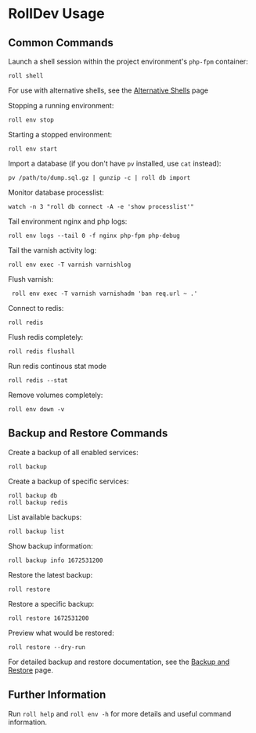 # RollDev Usage

## Common Commands

Launch a shell session within the project environment's `php-fpm` container:

    roll shell

For use with alternative shells, see the
[Alternative Shells](configuration/alternative-shells.md) page

Stopping a running environment:

    roll env stop

Starting a stopped environment:

    roll env start

Import a database (if you don't have `pv` installed, use `cat` instead):

    pv /path/to/dump.sql.gz | gunzip -c | roll db import

Monitor database processlist:

    watch -n 3 "roll db connect -A -e 'show processlist'"

Tail environment nginx and php logs:

    roll env logs --tail 0 -f nginx php-fpm php-debug

Tail the varnish activity log:

    roll env exec -T varnish varnishlog

Flush varnish:

     roll env exec -T varnish varnishadm 'ban req.url ~ .' 

Connect to redis:

    roll redis

Flush redis completely:

    roll redis flushall

Run redis continous stat mode

    roll redis --stat

Remove volumes completely:

    roll env down -v

## Backup and Restore Commands

Create a backup of all enabled services:

    roll backup

Create a backup of specific services:

    roll backup db
    roll backup redis

List available backups:

    roll backup list

Show backup information:

    roll backup info 1672531200

Restore the latest backup:

    roll restore

Restore a specific backup:

    roll restore 1672531200

Preview what would be restored:

    roll restore --dry-run

For detailed backup and restore documentation, see the [Backup and Restore](backup-restore.md) page.

## Further Information

Run `roll help` and `roll env -h` for more details and useful command information.
